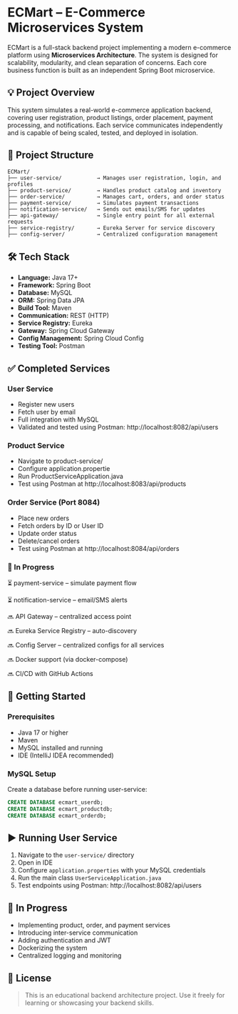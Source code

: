 # ECMart – E-Commerce Microservices System

ECMart is a full-stack backend project implementing a modern e-commerce platform using **Microservices Architecture**. The system is designed for scalability, modularity, and clean separation of concerns. Each core business function is built as an independent Spring Boot microservice.

## 💡 Project Overview

This system simulates a real-world e-commerce application backend, covering user registration, product listings, order placement, payment processing, and notifications. Each service communicates independently and is capable of being scaled, tested, and deployed in isolation.

## 📁 Project Structure

```text
ECMart/
├── user-service/           → Manages user registration, login, and profiles
├── product-service/        → Handles product catalog and inventory
├── order-service/          → Manages cart, orders, and order status
├── payment-service/        → Simulates payment transactions
├── notification-service/   → Sends out emails/SMS for updates
├── api-gateway/            → Single entry point for all external requests
├── service-registry/       → Eureka Server for service discovery
├── config-server/          → Centralized configuration management
```

## 🛠️ Tech Stack

- **Language:** Java 17+
- **Framework:** Spring Boot
- **Database:** MySQL
- **ORM:** Spring Data JPA
- **Build Tool:** Maven
- **Communication:** REST (HTTP)
- **Service Registry:** Eureka
- **Gateway:** Spring Cloud Gateway
- **Config Management:** Spring Cloud Config
- **Testing Tool:** Postman

## ✅ Completed Services

### User Service
- Register new users
- Fetch user by email
- Full integration with MySQL
- Validated and tested using Postman: http://localhost:8082/api/users

### Product Service
- Navigate to product-service/
- Configure application.propertie
- Run ProductServiceApplication.java
- Test using Postman at http://localhost:8083/api/products

### Order Service (Port 8084)
- Place new orders
- Fetch orders by ID or User ID
- Update order status
- Delete/cancel orders
- Test using Postman at http://localhost:8084/api/orders

### 🚀 In Progress
⏳ payment-service – simulate payment flow

⏳ notification-service – email/SMS alerts

🔜 API Gateway – centralized access point

🔜 Eureka Service Registry – auto-discovery

🔜 Config Server – centralized configs for all services

🔜 Docker support (via docker-compose)

🔜 CI/CD with GitHub Actions



## 🔧 Getting Started

### Prerequisites
- Java 17 or higher
- Maven
- MySQL installed and running
- IDE (IntelliJ IDEA recommended)

### MySQL Setup
Create a database before running user-service:

```sql
CREATE DATABASE ecmart_userdb;
CREATE DATABASE ecmart_productdb;  
CREATE DATABASE ecmart_orderdb;
```

## ▶️ Running User Service

1. Navigate to the `user-service/` directory  
2. Open in IDE  
3. Configure `application.properties` with your MySQL credentials  
4. Run the main class `UserServiceApplication.java`  
5. Test endpoints using Postman: http://localhost:8082/api/users

   
## 🚀 In Progress

- Implementing product, order, and payment services  
- Introducing inter-service communication  
- Adding authentication and JWT  
- Dockerizing the system  
- Centralized logging and monitoring  

## 📌 License

>This is an educational backend architecture project. Use it freely for learning or showcasing your backend skills.

